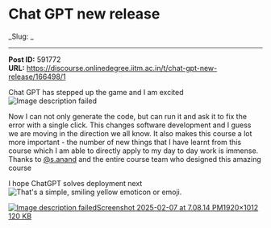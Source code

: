# Chat GPT new release
_Slug: _

---
**Post ID:** 591772  
**URL:** https://discourse.onlinedegree.iitm.ac.in/t/chat-gpt-new-release/166498/1  

Chat GPT has stepped up the game and I am excited ![Image description failed](https://emoji.discourse-cdn.com/google/stuck_out_tongue.png?v=12)


Now I can not only generate the code, but can run it and ask it to fix the error with a single click. This changes software development and I guess we are moving in the direction we all know. It also makes this course a lot more important -  the number of new things that I have learnt from this course which I am able to directly apply to my day to day work is immense. Thanks to [@s.anand](/u/s.anand) and the entire course team who designed this amazing course


I hope ChatGPT solves deployment next ![That's a simple, smiling yellow emoticon or emoji.
](https://emoji.discourse-cdn.com/google/slight_smile.png?v=12)


[![Image description failed](https://europe1.discourse-cdn.com/flex013/uploads/iitm/optimized/3X/0/b/0b553dbb1337d12e5a557065768b503180d8d762_2_690x363.jpeg)Screenshot 2025-02-07 at 7.08.14 PM1920×1012 120 KB](https://europe1.discourse-cdn.com/flex013/uploads/iitm/original/3X/0/b/0b553dbb1337d12e5a557065768b503180d8d762.jpeg)

